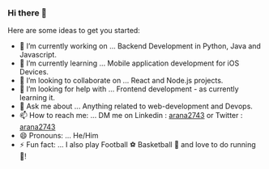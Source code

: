 ### Hi there 👋

Here are some ideas to get you started:

- 🔭 I’m currently working on ... Backend Development in Python, Java and Javascript.
- 🌱 I’m currently learning ... Mobile application development for iOS Devices.
- 👯 I’m looking to collaborate on ... React and Node.js projects.
- 🤔 I’m looking for help with ... Frontend development - as currently learning it.
- 💬 Ask me about ... Anything related to web-development and Devops.
- 📫 How to reach me: ... DM me on Linkedin : [arana2743](https://www.linkedin.com/in/arana2743) or Twitter : [arana2743](https://twitter.com/arana2743)
- 😄 Pronouns: ... He/Him
- ⚡ Fun fact: ... I also play Football ⚽ Basketball 🏀 and love to do running 🏃!
